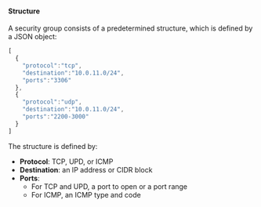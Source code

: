 #### Structure

A security group consists of a predetermined structure, which is defined by a JSON object:

```js
[
  {
    "protocol":"tcp",
    "destination":"10.0.11.0/24",
    "ports":"3306"
  },
  {
    "protocol":"udp",
    "destination":"10.0.11.0/24",
    "ports":"2200-3000"
  }
]
```

The structure is defined by:

* **Protocol**: TCP, UPD, or ICMP
* **Destination**: an IP address or CIDR block
* **Ports**:
  * For TCP and UPD, a port to open or a port range
  * For ICMP, an ICMP type and code
